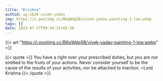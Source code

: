```yaml
---
title: "Krishna"
authid: ug-2020-vivek-yadav
img: https://i.postimg.cc/B6qWdqSB/vivek-yadav-painting-1-low.webp
tags: []
date: 2023-07-27T09:34:12+05:30
---
```


{{< art "https://i.postimg.cc/B6qWdqSB/vivek-yadav-painting-1-low.webp" >}}

{{< quote >}}
You have a right over your prescribed duties, but you are not entitled to the fruits of your actions. Never consider yourself to be the cause of the results of your activities, nor be attached to inaction.
~Lord Krishna
{{< /quote >}}
